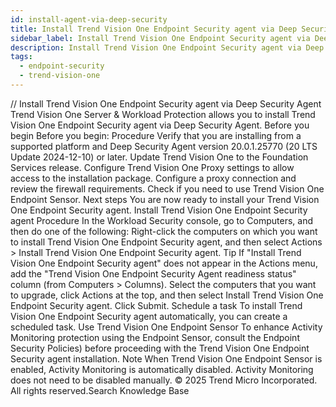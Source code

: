 ```yaml
---
id: install-agent-via-deep-security
title: Install Trend Vision One Endpoint Security agent via Deep Security Agent
sidebar_label: Install Trend Vision One Endpoint Security agent via Deep Security Agent
description: Install Trend Vision One Endpoint Security agent via Deep Security Agent
tags:
  - endpoint-security
  - trend-vision-one
---
```


/*<![CDATA[*/ $('#title').html($('meta[name=map-description]').attr('content')); /*]]>*/ Install Trend Vision One Endpoint Security agent via Deep Security Agent Trend Vision One Server & Workload Protection allows you to install Trend Vision One Endpoint Security agent via Deep Security Agent. Before you begin Before you begin: Procedure Verify that you are installing from a supported platform and Deep Security Agent version 20.0.1.25770 (20 LTS Update 2024-12-10) or later. Update Trend Vision One to the Foundation Services release. Configure Trend Vision One Proxy settings to allow access to the installation package. Configure a proxy connection and review the firewall requirements. Check if you need to use Trend Vision One Endpoint Sensor. Next steps You are now ready to install your Trend Vision One Endpoint Security agent. Install Trend Vision One Endpoint Security agent Procedure In the Workload Security console, go to Computers, and then do one of the following: Right-click the computers on which you want to install Trend Vision One Endpoint Security agent, and then select Actions > Install Trend Vision One Endpoint Security agent. Tip If "Install Trend Vision One Endpoint Security agent" does not appear in the Actions menu, add the "Trend Vision One Endpoint Security Agent readiness status" column (from Computers > Columns). Select the computers that you want to upgrade, click Actions at the top, and then select Install Trend Vision One Endpoint Security agent. Click Submit. Schedule a task To install Trend Vision One Endpoint Security agent automatically, you can create a scheduled task. Use Trend Vision One Endpoint Sensor To enhance Activity Monitoring protection using the Endpoint Sensor, consult the Endpoint Security Policies) before proceeding with the Trend Vision One Endpoint Security agent installation. Note When Trend Vision One Endpoint Sensor is enabled, Activity Monitoring is automatically disabled. Activity Monitoring does not need to be disabled manually. © 2025 Trend Micro Incorporated. All rights reserved.Search Knowledge Base